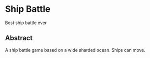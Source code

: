 # Ship Battle
Best ship battle ever

## Abstract

A ship battle game based on a  wide sharded ocean. Ships can move.

